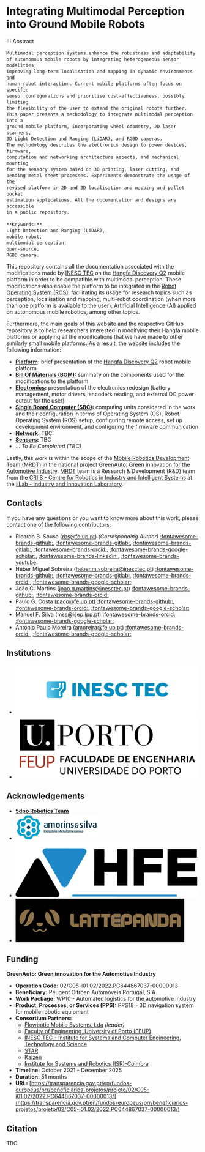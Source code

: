 # Integrating Multimodal Perception into Ground Mobile Robots

!!! Abstract

    Multimodal perception systems enhance the robustness and adaptability
    of autonomous mobile robots by integrating heterogeneous sensor modalities,
    improving long-term localisation and mapping in dynamic environments and
    human-robot interaction. Current mobile platforms often focus on specific
    sensor configurations and prioritise cost-effectiveness, possibly limiting
    the flexibility of the user to extend the original robots further.
    This paper presents a methodology to integrate multimodal perception into a
    ground mobile platform, incorporating wheel odometry, 2D laser scanners,
    3D Light Detection and Ranging (LiDAR), and RGBD cameras.
    The methodology describes the electronics design to power devices, firmware,
    computation and networking architecture aspects, and mechanical mounting
    for the sensory system based on 3D printing, laser cutting, and
    bending metal sheet processes. Experiments demonstrate the usage of the
    revised platform in 2D and 3D localisation and mapping and pallet pocket
    estimation applications. All the documentation and designs are accessible
    in a public repository.

    **Keywords:**
    Light Detection and Ranging (LiDAR),
    mobile robot,
    multimodal perception,
    open-source,
    RGBD camera.

This repository contains all the documentation associated with the modifications
made by [INESC TEC](https://www.inesctec.pt/en/) on the
[Hangfa Discovery Q2](https://www.hangfa-europe.com/en/omni-robot/discovery)
mobile platform in order to be compatible with multimodal perception. These
modifications also enable the platform to be integrated in the
[Robot Operating System (ROS)](https://ros.org/), facilitating its usage for
research topics such as perception, localisation and mapping, multi-robot
coordination (when more than one platform is available to the user), Artificial
Intelligence (AI) applied on autonomous mobile robotics, among other topics.

Furthermore, the main goals of this website and the respective GitHub repository
is to help researchers interested in modifying their Hangfa mobile platforms or
applying all the modifications that we have made to other similarly small mobile
platforms. As a result, the website includes the following information:

- **[Platform](content/discovery-q2.md):** brief presentation of the
  [Hangfa Discovery Q2](https://www.hangfa-europe.com/en/omni-robot/discovery)
  robot mobile platform
- **[Bill Of Materials (BOM)](content/bom.md):** summary on the components used for
  the modifications to the platform
- **[Electronics](content/electronics/index.md):** presentation of the electronics redesign
  (battery management, motor drivers, encoders reading, and external DC power
  output for the user)
- **[Single Board Computer (SBC)](content/sbc/index.md):** computing units
  considered in the work and their configuration in terms of Operating System
  (OS), Robot Operating System (ROS) setup, configuring remote access, set up
  development environment, and configuring the firmware communication
- **[Network](content/):** TBC
- **[Sensors](content/):** TBC
- ... _To Be Completed (TBC)_

Lastly, this work is within the scope of the
[Mobile Robotics Development Team (MRDT)](https://gitlab.inesctec.pt/mrdt/) in
the national project
[GreenAuto: Green innovation for the Automotive Industry](https://transparencia.gov.pt/en/fundos-europeus/prr/beneficiarios-projetos/projeto/02/C05-i01.02/2022.PC644867037-00000013/). [MRDT](https://gitlab.inesctec.pt/mrdt/) team is a
Research & Development (R&D) team from the
[CRIIS - Centre for Robotics in Industry and Intelligent Systems](https://www.inesctec.pt/en/centres/criis)
at the [iiLab - Industry and Innovation Laboratory](https://www.inesctec.pt/en/laboratories/iilab-industry-and-innovation-lab).

## Contacts

If you have any questions or you want to know more about this work, please
contact one of the following contributors:

- Ricardo B. Sousa
  ([rbs@fe.up.pt](mailto:rbs@fe.up.pt))
  _(Corresponding Author)_
  [:fontawesome-brands-github:](https://github.com/sousarbarb/),
  [:fontawesome-brands-gitlab:](https://gitlab.com/sousarbarb/),
  [:fontawesome-brands-gitlab:](https://gitlab.inesctec.pt/ricardo.b.sousa),
  [:fontawesome-brands-orcid:](https://orcid.org/0000-0003-4537-5095),
  [:fontawesome-brands-google-scholar:](https://scholar.google.pt/citations?user=Bz2FMqYAAAAJ),
  [:fontawesome-brands-linkedin:](https://www.linkedin.com/in/sousa-ricardob/),
  [:fontawesome-brands-youtube:](https://www.youtube.com/channel/UCXTR8mMlG0VOC_06PKg5KBQ)
- Héber Miguel Sobreira
  ([heber.m.sobreira@inesctec.pt](mailto:heber.m.sobreira@inesctec.pt))
  [:fontawesome-brands-github:](https://github.com/HeberSobreira),
  [:fontawesome-brands-gitlab:](https://gitlab.inesctec.pt/heber.m.sobreira/),
  [:fontawesome-brands-orcid:](https://orcid.org/0000-0002-8055-1093),
  [:fontawesome-brands-google-scholar:](https://scholar.google.pt/citations?user=iNhGcpsAAAAJ)
- João G. Martins
  ([joao.g.martins@inesctec.pt](mailto:joao.g.martins@inesctec.pt))
  [:fontawesome-brands-github:](https://github.com/Joao-G-Martins),
  [:fontawesome-brands-orcid:](https://orcid.org/0000-0002-6567-4802)
- Paulo G. Costa
  ([paco@fe.up.pt](mailto:paco@fe.up.pt))
  [:fontawesome-brands-github:](https://github.com/P33a),
  [:fontawesome-brands-orcid:](https://orcid.org/0000-0002-4846-271X),
  [:fontawesome-brands-google-scholar:](https://scholar.google.pt/citations?user=7Iz8fKcAAAAJ)
- Manuel F. Silva
  ([mss@isep.ipp.pt](mailto:mss@isep.ipp.pt))
  [:fontawesome-brands-orcid:](https://orcid.org/0000-0002-0593-2865),
  [:fontawesome-brands-google-scholar:](https://scholar.google.pt/citations?user=2EFVZ-AAAAAJ)
- António Paulo Moreira
  ([amoreira@fe.up.pt](mailto:amoreira@fe.up.pt))
  [:fontawesome-brands-orcid:](https://orcid.org/0000-0001-8573-3147),
  [:fontawesome-brands-google-scholar:](https://scholar.google.pt/citations?user=eL0gHLoAAAAJ)

## Institutions

<div class="grid cards" markdown>

- [![INESC TEC Logo](assets/logo/inesctec_logo_color-rgb.png)](https://www.inesctec.pt/en/)
- [![FEUP Logo](assets/logo/feup_logo_oficial.png)](https://sigarra.up.pt/feup/en/)

</div>

## Acknowledgements

<div class="grid cards" markdown>

- **[5dpo Robotics Team](https://5dpo.github.io/)**
- [![Amorins & Silva Logo](assets/logo/amorins-e-silva_logo.png)](https://amorinsesilva.pt/)
- [![Hangfa Robotics Europe Logo](assets/logo/hangfa-europe_logo.png)](https://www.hangfa-europe.com/)
- [![LattePanda Logo](assets/logo/lattepanda_logo.png)](https://www.lattepanda.com/)

</div>

## Funding

**GreenAuto: Green innovation for the Automotive Industry**

- **Operation Code:** 02/C05-i01.02/2022.PC644867037-00000013
- **Beneficiary:** Peugeot Citröen Automóveis Portugal, S.A.
- **Work Package:** WP10 - Automated logistics for the automotive industry
- **Product, Processes, or Services (PPS):**
  PPS18 - 3D navigation system for mobile robotic equipment
- **Consortium Partners:**
    - [Flowbotic Mobile Systems, Lda](https://www.flowbotic.eu/) _(leader)_
    - [Faculty of Engineering, University of Porto (FEUP)](https://www.up.pt/feup/en/)
    - [INESC TEC - Institute for Systems and Computer Engineering, Technology and Science](https://www.inesctec.pt/en/)
    - [STAR](https://starinstitute.pt/)
    - [Kaizen](https://kaizen.com/pt-pt/)
    - [Institute for Systems and Robotics (ISR)-Coimbra](https://www.isr.uc.pt/)
- **Timeline:** October 2021 - December 2025
- **Duration:** 51 months
- **URL:**
  [https://transparencia.gov.pt/en/fundos-europeus/prr/beneficiarios-projetos/projeto/02/C05-i01.02/2022.PC644867037-00000013/](https://transparencia.gov.pt/en/fundos-europeus/prr/beneficiarios-projetos/projeto/02/C05-i01.02/2022.PC644867037-00000013/)

## Citation

TBC
